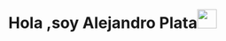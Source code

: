 <h1 align="center"><b>Hola ,soy Alejandro Plata</b><img src="https://media.giphy.com/media/hvRJCLFzcasrR4ia7z/giphy.gif" width="35"></h1>

